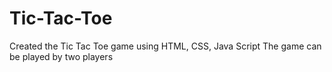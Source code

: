 # Tic-Tac-Toe
Created the Tic Tac Toe game using HTML, CSS, Java Script
The game can be played by two players 
